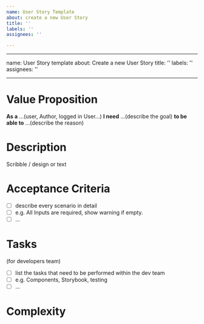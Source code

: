 ```yaml
---
name: User Story Template
about: create a new User Story
title: ''
labels: ''
assignees: ''

---
```


---
name: User Story template
about: Create a new User Story
title: ''
labels: ''
assignees: ''

---

# Value Proposition

**As a** ...(user, Author, logged in User...)
**I need** ...(describe the goal)
**to be able to** ...(describe the reason)

# Description

Scribble / design or text

# Acceptance Criteria

- [ ] describe every scenario in detail
- [ ] e.g. All Inputs are required, show warning if empty.
- [ ] ...

# Tasks

(for developers team)

- [ ] list the tasks that need to be performed within the dev team
- [ ] e.g. Components, Storybook, testing
- [ ] ...

# Complexity
